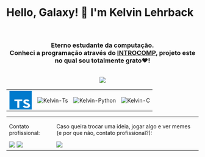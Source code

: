 # Hello, Galaxy! 👋 I'm Kelvin Lehrback
<br>
<h3 align="center"> 
	Eterno estudante da computação.</br> Conheci a programação através do <a href="https://introcomp.ufes.br/">INTROCOMP</a>, projeto este no qual sou totalmente grato❤️!
</h3>

<!--
<table align='left'>
  <row>
    <td>
      <img height="172" src="https://github-readme-stats.vercel.app/api?username=GodKelvin&show_icons=true&theme=radical"/>
    </td>
    <td>
      <img height="172" src="https://github-readme-stats-eight-theta.vercel.app/api/top-langs/?username=GodKelvin&layout=compact&langs_count=8&theme=radical"/>
    </td>
  </row>
</table>
-->
<br>

<div align="center">
	<img height="172" src="https://github-readme-stats-eight-theta.vercel.app/api/top-langs/?username=GodKelvin&layout=compact&langs_count=8&theme=radical"/>
</div>

<table align='center'>
  <row>
    <td>
      <img align="center" alt="Kelvin-Ts" height="50" width="60" src="https://raw.githubusercontent.com/devicons/devicon/master/icons/typescript/typescript-plain.svg">
    </td>
    <td>
     <img align="center" alt="Kelvin-Ts" height="50" width="60" src="https://cdn.jsdelivr.net/gh/devicons/devicon/icons/postgresql/postgresql-plain-wordmark.svg" />
    </td>
    <td>
     <img align="center" alt="Kelvin-Python" height="50" width="60" src="https://cdn.jsdelivr.net/gh/devicons/devicon/icons/python/python-original-wordmark.svg">
    </td>
    <td>
    <img align="center" alt="Kelvin-C" height="50" width="60" src="https://cdn.jsdelivr.net/gh/devicons/devicon/icons/c/c-original.svg"/>
    </td>
  </row>
</table>

<table align='center'>
  <row>
    <td>
        <p>Contato profissional: </P>
        <a href = "mailto:kelvinlg.contato@gmail.com"><img src="https://img.shields.io/badge/-Gmail-%23333?style=for-the-badge&logo=gmail&logoColor=red" target="_blank"></a>
        <a href=https://www.linkedin.com/in/kelvin-lehrback/" target="_blank"><img src="https://img.shields.io/badge/-LinkedIn-%230077B5?style=for-the-badge&logo=linkedin&logoColor=white" target="_blank"></a>
    </td>
    <td>
        <p>Caso queira trocar uma ideia, jogar algo e ver memes (e por que não, contato profissional?):</P>
         <a href="https://discord.gg/SWfdDhNhzp" target="_blank"><img src="https://img.shields.io/badge/Discord-7289DA?style=for-the-badge&logo=discord&logoColor=white" target="_blank"></a> 
    </td>
  </row>
</table>



